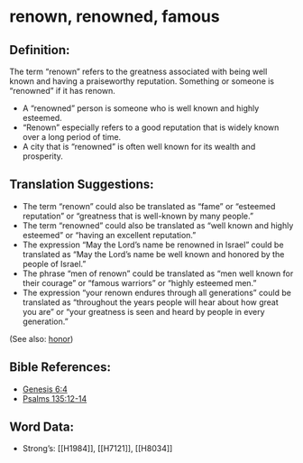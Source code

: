 # renown, renowned, famous

## Definition:

The term “renown” refers to the greatness associated with being well known and having a praiseworthy reputation. Something or someone is “renowned” if it has renown.

* A “renowned” person is someone who is well known and highly esteemed.
* “Renown” especially refers to a good reputation that is widely known over a long period of time.
* A city that is “renowned” is often well known for its wealth and prosperity.

## Translation Suggestions:

* The term “renown” could also be translated as “fame” or “esteemed reputation” or “greatness that is well-known by many people.”
* The term “renowned” could also be translated as “well known and highly esteemed” or “having an excellent reputation.”
* The expression “May the Lord’s name be renowned in Israel” could be translated as “May the Lord’s name be well known and honored by the people of Israel.”
* The phrase “men of renown” could be translated as “men well known for their courage” or “famous warriors” or “highly esteemed men.”
* The expression “your renown endures through all generations” could be translated as “throughout the years people will hear about how great you are” or “your greatness is seen and heard by people in every generation.”

(See also: [honor](../kt/honor.md))

## Bible References:

* [Genesis 6:4](rc://en/tn/help/gen/06/4)
* [Psalms 135:12-14](rc://en/tn/help/psa/135/012)

## Word Data:

* Strong’s: [[H1984]], [[H7121]], [[H8034]]
